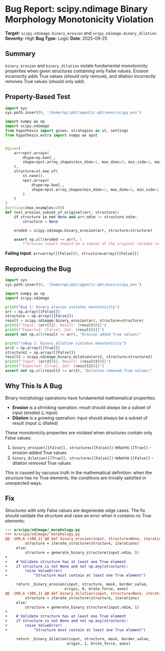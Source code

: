 # Bug Report: scipy.ndimage Binary Morphology Monotonicity Violation

**Target**: `scipy.ndimage.binary_erosion` and `scipy.ndimage.binary_dilation`
**Severity**: High
**Bug Type**: Logic
**Date**: 2025-09-25

## Summary

`binary_erosion` and `binary_dilation` violate fundamental monotonicity properties when given structures containing only False values. Erosion incorrectly adds True values (should only remove), and dilation incorrectly removes True values (should only add).

## Property-Based Test

```python
import sys
sys.path.insert(0, '/home/npc/pbt/agentic-pbt/envs/scipy_env')

import numpy as np
import scipy.ndimage
from hypothesis import given, strategies as st, settings
from hypothesis.extra import numpy as npst


@given(
    arr=npst.arrays(
        dtype=np.bool_,
        shape=npst.array_shapes(min_dims=1, max_dims=3, min_side=1, max_side=10),
    ),
    structure=st.one_of(
        st.none(),
        npst.arrays(
            dtype=np.bool_,
            shape=npst.array_shapes(min_dims=1, max_dims=3, min_side=1, max_side=5),
        )
    )
)
@settings(max_examples=200)
def test_erosion_subset_of_original(arr, structure):
    if structure is not None and arr.ndim != structure.ndim:
        structure = None

    eroded = scipy.ndimage.binary_erosion(arr, structure=structure)

    assert np.all(eroded <= arr), \
        f"Erosion result should be a subset of the original (eroded <= original)"
```

**Failing input**: `arr=array([[False]]), structure=array([[False]])`

## Reproducing the Bug

```python
import sys
sys.path.insert(0, '/home/npc/pbt/agentic-pbt/envs/scipy_env')

import numpy as np
import scipy.ndimage

print("Bug 1: binary_erosion violates monotonicity")
arr = np.array([[False]])
structure = np.array([[False]])
result = scipy.ndimage.binary_erosion(arr, structure=structure)
print(f"Input: {arr[0]}, Result: {result[0]}")
print(f"Expected: [False], Got: {result[0]}")
assert not np.all(result <= arr), "Erosion added True values!"

print("\nBug 2: binary_dilation violates monotonicity")
arr2 = np.array([[True]])
structure2 = np.array([[False]])
result2 = scipy.ndimage.binary_dilation(arr2, structure=structure2)
print(f"Input: {arr2[0]}, Result: {result2[0]}")
print(f"Expected: [True], Got: {result2[0]}")
assert not np.all(result2 >= arr2), "Dilation removed True values!"
```

## Why This Is A Bug

Binary morphology operations have fundamental mathematical properties:
- **Erosion** is a *shrinking* operation: result should always be a subset of input (eroded ⊆ input)
- **Dilation** is a *growing* operation: input should always be a subset of result (input ⊆ dilated)

These monotonicity properties are violated when structures contain only False values:
1. `binary_erosion([[False]], structure=[[False]])` returns `[[True]]` - erosion *added* True values
2. `binary_dilation([[True]], structure=[[False]])` returns `[[False]]` - dilation *removed* True values

This is caused by vacuous truth in the mathematical definition: when the structure has no True elements, the conditions are trivially satisfied in unexpected ways.

## Fix

Structures with only False values are degenerate edge cases. The fix should validate the structure and raise an error when it contains no True elements:

```diff
--- a/scipy/ndimage/_morphology.py
+++ b/scipy/ndimage/_morphology.py
@@ -100,6 +100,11 @@ def binary_erosion(input, structure=None, iterations=1, mask=None,
         structure = iterate_structure(structure, iterations)
     else:
         structure = generate_binary_structure(input.ndim, 1)
+
+    # Validate structure has at least one True element
+    if structure is not None and not np.any(structure):
+        raise ValueError(
+            "Structure must contain at least one True element")

     return _binary_erosion(input, structure, mask, border_value,
                           origin, 0, brute_force, axes)
@@ -200,6 +205,11 @@ def binary_dilation(input, structure=None, iterations=1, mask=None,
         structure = iterate_structure(structure, iterations)
     else:
         structure = generate_binary_structure(input.ndim, 1)
+
+    # Validate structure has at least one True element
+    if structure is not None and not np.any(structure):
+        raise ValueError(
+            "Structure must contain at least one True element")

     return _binary_dilation(input, structure, mask, border_value,
                            origin, 1, brute_force, axes)
```